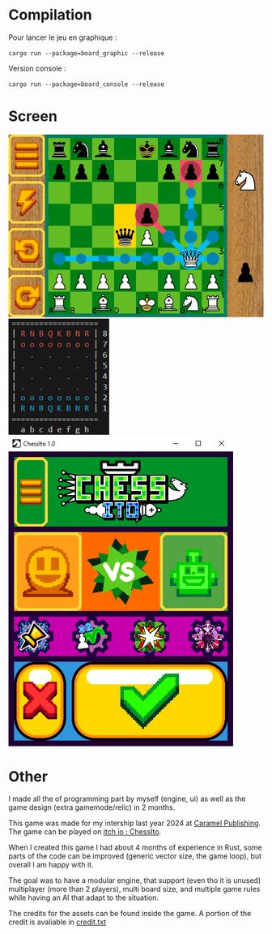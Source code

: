 
# Compilation

Pour lancer le jeu en graphique :
```shell
cargo run --package=board_graphic --release
```

Version console :

```shell
cargo run --package=board_console --release
```

# Screen 
![in game](img/in_game.png)
![jeu en console](img/console.png)
![title screen](img/title_screen.png)

# Other

I made all the of programming part by myself (engine, ui) as well as the game design (extra gamemode/relic) in 2 months.

This game was made for my intership last year 2024 at [Caramel Publishing](https://caramel.be/).
The game can be played on [itch io : ChessIto](https://mewily.itch.io/chessito).

When I created this game I had about 4 months of experience in Rust, some parts of the code can be improved (generic vector size, the game loop), but overall I am happy with it.

The goal was to have a modular engine, that support (even tho it is unused) multiplayer (more than 2 players), multi board size, and multiple game rules while having an AI that adapt to the situation.

The credits for the assets can be found inside the game.
A portion of the credit is avaliable in [credit.txt](board_graphic/credit.txt)

